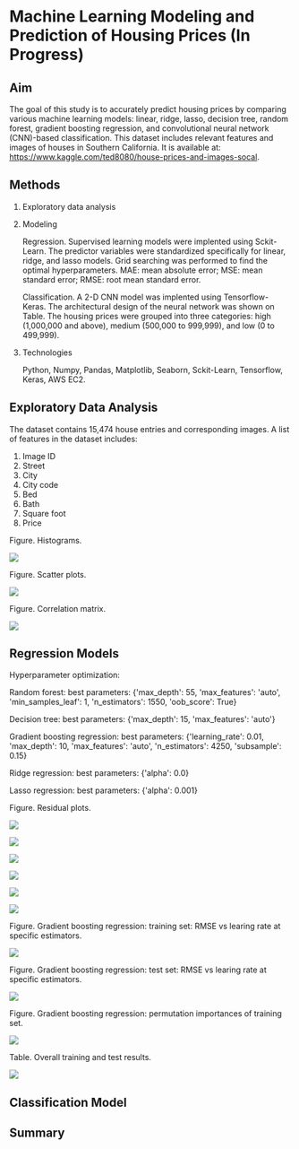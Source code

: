 # Machine Learning Modeling and Prediction of Housing Prices (In Progress)

## Aim

The goal of this study is to accurately predict housing prices by comparing various machine learning models: linear, ridge, lasso, decision tree, random forest, gradient boosting regression, and convolutional neural network (CNN)-based classification.  This dataset includes relevant features and images of houses in Southern California.  It is available at: https://www.kaggle.com/ted8080/house-prices-and-images-socal.


## Methods
1. Exploratory data analysis

2. Modeling

    Regression.  Supervised learning models were implented using Sckit-Learn.  The predictor variables were standardized specifically for linear, ridge, and lasso models.  Grid searching was performed to find the optimal hyperparameters.  MAE: mean absolute error; MSE: mean standard error; RMSE: root mean standard error.

    Classification.  A 2-D CNN model was implented using Tensorflow-Keras.  The architectural design of the neural network was shown on Table.  The housing prices were grouped into three categories: high (1,000,000 and above), medium (500,000 to 999,999), and low (0 to 499,999).  

3. Technologies

    Python, Numpy, Pandas, Matplotlib, Seaborn, Sckit-Learn, Tensorflow, Keras, AWS EC2.


## Exploratory Data Analysis

The dataset contains 15,474 house entries and corresponding images.  A list of features in the dataset includes:
1. Image ID
2. Street
3. City
4. City code
5. Bed
6. Bath
7. Square foot
8. Price


Figure.  Histograms.

![](figure/histograms.png)


Figure.  Scatter plots.

![](figure/scatterplots.png)


Figure.  Correlation matrix.

![](figure/correlation_matrix.png)


## Regression Models

Hyperparameter optimization:

Random forest: best parameters: {'max_depth': 55, 'max_features': 'auto', 'min_samples_leaf': 1, 'n_estimators': 1550, 'oob_score': True}

Decision tree: best parameters: {'max_depth': 15, 'max_features': 'auto'}

Gradient boosting regression: best parameters: {'learning_rate': 0.01, 'max_depth': 10, 'max_features': 'auto', 'n_estimators': 4250, 'subsample': 0.15}

Ridge regression: best parameters: {'alpha': 0.0}

Lasso regression: best parameters: {'alpha': 0.001}



Figure.  Residual plots.

![](figure/residual_rf.png)

![](figure/residual_dt.png)

![](figure/residual_gbr.png)

![](figure/residual_ridge.png)

![](figure/residual_lasso.png)

![](figure/residual_linear.png)


Figure.  Gradient boosting regression: training set: RMSE vs learing rate at specific estimators.

![](figure/train_rmse_lr.png)


Figure.  Gradient boosting regression: test set: RMSE vs learing rate at specific estimators.

![](figure/test_rmse_lr.png)


Figure.  Gradient boosting regression: permutation importances of training set.

![](figure/permutation.png)


Table.  Overall training and test results.

![](figure/table.jpg)


## Classification Model



## Summary

